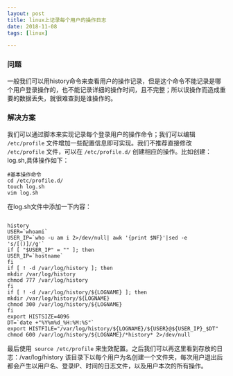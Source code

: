 ```yaml
---
layout: post  
title: linux上记录每个用户的操作日志
date: 2018-11-08
tags: [linux]  

--- 
```


### 问题

一般我们可以用history命令来查看用户的操作记录，但是这个命令不能记录是哪个用户登录操作的，也不能记录详细的操作时间，且不完整；所以误操作而造成重要的数据丢失，就很难查到是谁操作的。

### 解决方案

我们可以通过脚本来实现记录每个登录用户的操作命令；我们可以编辑 `/etc/profile` 文件增加一些配置信息即可实现。我们不推荐直接修改 `/etc/profile` 文件，可以在 `/etc/profile.d/` 创建相应的操作。比如创建：log.sh,具体操作如下：

```
#基本操作命令
cd /etc/profile.d/
touch log.sh
vim log.sh

```

在log.sh文件中添加一下内容：

```

history
USER=`whoami`
USER_IP=`who -u am i 2>/dev/null| awk '{print $NF}'|sed -e 's/[()]//g'`
if [ "$USER_IP" = "" ]; then
USER_IP=`hostname`
fi
if [ ! -d /var/log/history ]; then
mkdir /var/log/history
chmod 777 /var/log/history
fi
if [ ! -d /var/log/history/${LOGNAME} ]; then
mkdir /var/log/history/${LOGNAME}
chmod 300 /var/log/history/${LOGNAME}
fi
export HISTSIZE=4096
DT=`date +"%Y%m%d_%H:%M:%S"`
export HISTFILE="/var/log/history/${LOGNAME}/${USER}@${USER_IP}_$DT"
chmod 600 /var/log/history/${LOGNAME}/*history* 2>/dev/null

```

最后使用` source /etc/profile` 来生效配置。之后我们可以再这里看到存放的日志：/var/log/history 该目录下以每个用户为名创建一个文件夹，每次用户退出后都会产生以用户名、登录IP、时间的日志文件，以及用户本次的所有操作。
